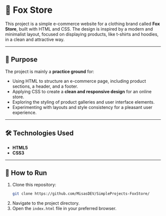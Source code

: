 # 🦊 Fox Store

This project is a simple e-commerce website for a clothing brand called **Fox Store**, built with HTML and CSS. The design is inspired by a modern and minimalist layout, focused on displaying products, like t-shirts and hoodies, in a clean and attractive way.

---

## 🎯 Purpose

The project is mainly a **practice ground** for:
* Using HTML to structure an e-commerce page, including product sections, a header, and a footer.
* Applying CSS to create a **clean and responsive design** for an online store.
* Exploring the styling of product galleries and user interface elements.
* Experimenting with layouts and style consistency for a pleasant user experience.

---

## 🛠️ Technologies Used
* **HTML5**
* **CSS3**

---

## 🚀 How to Run
1.  Clone this repository:
    ```bash
    git clone https://github.com/MisasDEV/SimpleProjects-FoxStore/
    ```
2.  Navigate to the project directory.
3.  Open the `index.html` file in your preferred browser.

